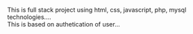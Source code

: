 This is full stack project using html, css, javascript, php, mysql technologies.... <br />
This is based on authetication of user... 
